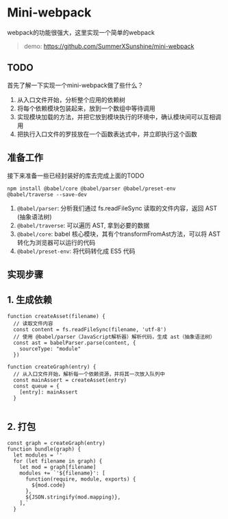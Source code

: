 # Mini-webpack

webpack的功能很强大，这里实现一个简单的webpack

> demo: https://github.com/SummerXSunshine/mini-webpack

## TODO

首先了解一下实现一个mini-webpack做了些什么？

  1. 从入口文件开始，分析整个应用的依赖树
  2. 将每个依赖模块包装起来，放到一个数组中等待调用
  3. 实现模块加载的方法，并把它放到模块执行的环境中，确认模块间可以互相调用
  4. 把执行入口文件的罗技放在一个函数表达式中，并立即执行这个函数

## 准备工作

接下来准备一些已经封装好的库去完成上面的TODO

```
npm install @babel/core @babel/parser @babel/preset-env @babel/traverse --save-dev
```



1. `@babel/parser`: 分析我们通过 fs.readFileSync 读取的文件内容，返回 AST (抽象语法树)
2. `@babel/traverse`: 可以遍历 AST, 拿到必要的数据
3. `@babel/core`: babel 核心模块，其有个transformFromAst方法，可以将 AST 转化为浏览器可以运行的代码
4. `@babel/preset-env`: 将代码转化成 ES5 代码

## 实现步骤

## 1. 生成依赖

```
function createAsset(filename) {
  // 读取文件内容
  const content = fs.readFileSync(filename, 'utf-8')
  // 使用 @babel/parser（JavaScript解析器）解析代码，生成 ast（抽象语法树）
  const ast = babelParser.parse(content, {
    sourceType: "module"
  })

function createGraph(entry) {
  // 从入口文件开始，解析每一个依赖资源，并将其一次放入队列中
  const mainAssert = createAsset(entry)
  const queue = {
    [entry]: mainAssert
  }
  
```

## 2. 打包

```
const graph = createGraph(entry)
function bundle(graph) {
  let modules = ''
  for (let filename in graph) {
    let mod = graph[filename]
    modules += `'${filename}': [
      function(require, module, exports) {
        ${mod.code}
      },
      ${JSON.stringify(mod.mapping)},
    ],`
  }
```

